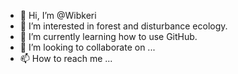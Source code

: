 - 👋 Hi, I’m @Wibkeri
- 👀 I’m interested in forest and disturbance ecology.
- 🌱 I’m currently learning how to use GitHub.
- 💞️ I’m looking to collaborate on ...
- 📫 How to reach me ...

<!---
Wibkeri/Wibkeri is a ✨ special ✨ repository because its `README.md` (this file) appears on your GitHub profile.
You can click the Preview link to take a look at your changes.
--->
